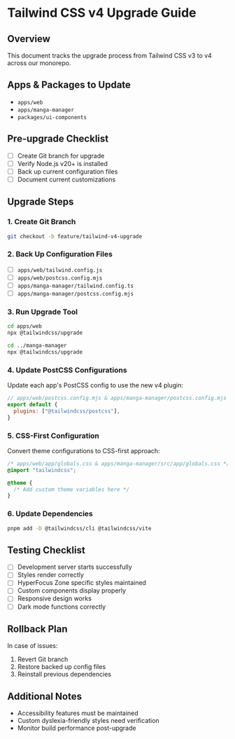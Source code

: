# Tailwind CSS v4 Upgrade Guide

## Overview
This document tracks the upgrade process from Tailwind CSS v3 to v4 across our monorepo.

## Apps & Packages to Update
- `apps/web`
- `apps/manga-manager`
- `packages/ui-components`

## Pre-upgrade Checklist
- [ ] Create Git branch for upgrade
- [ ] Verify Node.js v20+ is installed
- [ ] Back up current configuration files
- [ ] Document current customizations

## Upgrade Steps

### 1. Create Git Branch
```bash
git checkout -b feature/tailwind-v4-upgrade
```

### 2. Back Up Configuration Files
- [ ] `apps/web/tailwind.config.js`
- [ ] `apps/web/postcss.config.mjs`
- [ ] `apps/manga-manager/tailwind.config.ts`
- [ ] `apps/manga-manager/postcss.config.mjs`

### 3. Run Upgrade Tool
```bash
cd apps/web
npx @tailwindcss/upgrade

cd ../manga-manager
npx @tailwindcss/upgrade
```

### 4. Update PostCSS Configurations
Update each app's PostCSS config to use the new v4 plugin:

```javascript
// apps/web/postcss.config.mjs & apps/manga-manager/postcss.config.mjs
export default {
  plugins: ["@tailwindcss/postcss"],
}
```

### 5. CSS-First Configuration
Convert theme configurations to CSS-first approach:

```css
/* apps/web/app/globals.css & apps/manga-manager/src/app/globals.css */
@import "tailwindcss";

@theme {
  /* Add custom theme variables here */
}
```

### 6. Update Dependencies
```bash
pnpm add -D @tailwindcss/cli @tailwindcss/vite
```

## Testing Checklist
- [ ] Development server starts successfully
- [ ] Styles render correctly
- [ ] HyperFocus Zone specific styles maintained
- [ ] Custom components display properly
- [ ] Responsive design works
- [ ] Dark mode functions correctly

## Rollback Plan
In case of issues:
1. Revert Git branch
2. Restore backed up config files
3. Reinstall previous dependencies

## Additional Notes
- Accessibility features must be maintained
- Custom dyslexia-friendly styles need verification
- Monitor build performance post-upgrade
